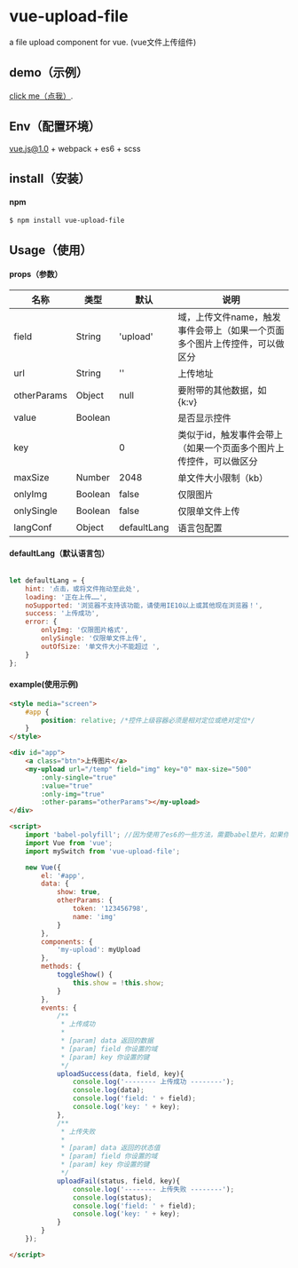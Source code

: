 # vue-upload-file

a file upload component for vue. (vue文件上传组件)


## demo（示例）

[click me（点我）](http://dai-siki.github.io/vue-upload-file/example/demo.html).


## Env（配置环境）

vue.js@1.0 + webpack + es6 + scss


## install（安装）

#### npm

```shell
$ npm install vue-upload-file
```


## Usage（使用）

#### props（参数）

| 名称              | 类型               | 默认             | 说明                                         |
| ----------------| ---------------- | ---------------| ------------------------------------------|
| field       | String   | 'upload'     | 域，上传文件name，触发事件会带上（如果一个页面多个图片上传控件，可以做区分    |
| url             | String            |  ''                | 上传地址    |
| otherParams             | Object            |  null                | 要附带的其他数据，如 {k:v}    |
| value             | Boolean            |                  | 是否显示控件    |
| key             |             |   0               | 类似于id，触发事件会带上（如果一个页面多个图片上传控件，可以做区分    |
| maxSize             | Number            |  2048               | 单文件大小限制（kb）    |
| onlyImg             | Boolean            |  false                | 仅限图片    |
| onlySingle             | Boolean            | false                 | 仅限单文件上传    |
| langConf             | Object            | defaultLang                 | 语言包配置    |

#### defaultLang（默认语言包）
```js

let defaultLang = {
	hint: '点击，或将文件拖动至此处',
	loading: '正在上传……',
	noSupported: '浏览器不支持该功能，请使用IE10以上或其他现在浏览器！',
	success: '上传成功',
	error: {
		onlyImg: '仅限图片格式',
		onlySingle: '仅限单文件上传',
		outOfSize: '单文件大小不能超过 ',
	}
};

```

#### example(使用示例)

```html
<style media="screen">
	#app {
		position: relative; /*控件上级容器必须是相对定位或绝对定位*/
	}
</style>

<div id="app">
	<a class="btn">上传图片</a>
	<my-upload url="/temp" field="img" key="0" max-size="500"
		:only-single="true"
		:value="true"
		:only-img="true"
		:other-params="otherParams"></my-upload>
</div>

<script>
	import 'babel-polyfill'; //因为使用了es6的一些方法，需要babel垫片，如果你项目中已有相关兼容性方案，可忽略
	import Vue from 'vue';
	import mySwitch from 'vue-upload-file';

	new Vue({
		el: '#app',
		data: {
			show: true,
			otherParams: {
				token: '123456798',
				name: 'img'
			}
		},
		components: {
			'my-upload': myUpload
		},
		methods: {
			toggleShow() {
				this.show = !this.show;
			}
		},
		events: {
			/**
			 * 上传成功
			 *
			 * [param] data 返回的数据
			 * [param] field 你设置的域
			 * [param] key 你设置的键
			 */
			uploadSuccess(data, field, key){
				console.log('-------- 上传成功 --------');
				console.log(data);
				console.log('field: ' + field);
				console.log('key: ' + key);
			},
			/**
			 * 上传失败
			 *
			 * [param] data 返回的状态值
			 * [param] field 你设置的域
			 * [param] key 你设置的键
			 */
			uploadFail(status, field, key){
				console.log('-------- 上传失败 --------');
				console.log(status);
				console.log('field: ' + field);
				console.log('key: ' + key);
			}
		}
	});

</script>

```
